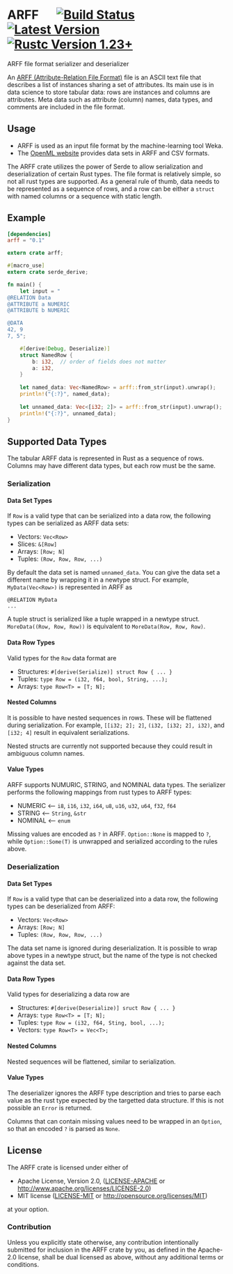 # ARFF &emsp; [![Build Status]][travis] [![Latest Version]][crates.io] [![Rustc Version 1.23+]][rustc]

[Build Status]: https://api.travis-ci.org/mbillingr/arff.svg?branch=master
[travis]: https://travis-ci.org/mbillingr/arff
[Latest Version]: https://img.shields.io/crates/v/arff.svg
[crates.io]: https://crates.io/crates/arff
[Rustc Version 1.23+]: https://img.shields.io/badge/rustc-1.23+-lightgray.svg
[rustc]: https://blog.rust-lang.org/2018/01/04/Rust-1.23.html

ARFF file format serializer and deserializer

An [ARFF (Attribute-Relation File Format)](http://weka.wikispaces.com/ARFF) file is an ASCII text file
that describes a list of instances sharing a set of attributes. Its
main use is in data science to store tabular data: rows are 
instances and columns are attributes. Meta data such as attribute 
(column) names, data types, and comments are included in the file
format.

## Usage
- ARFF is used as an input file format by the machine-learning tool
  Weka.
- The [OpenML website](https://www.openml.org/) provides data sets in
  ARFF and CSV formats.

The ARFF crate utilizes the power of Serde to allow serialization and
deserialization of certain Rust types. The file format is relatively
simple, so not all rust types are supported. As a general rule of thumb,
data needs to be represented as a sequence of rows, and a row can be
either a `struct` with named columns or a sequence with static length.

## Example

```toml
[dependencies]
arff = "0.1"
```

```rust
extern crate arff;

#[macro_use]
extern crate serde_derive;

fn main() {
    let input = "
@RELATION Data
@ATTRIBUTE a NUMERIC
@ATTRIBUTE b NUMERIC

@DATA
42, 9
7, 5";

    #[derive(Debug, Deserialize)]
    struct NamedRow {
        b: i32,  // order of fields does not matter
        a: i32,
    }
    
    let named_data: Vec<NamedRow> = arff::from_str(input).unwrap();
    println!("{:?}", named_data);
    
    let unnamed_data: Vec<[i32; 2]> = arff::from_str(input).unwrap();
    println!("{:?}", unnamed_data);
}
```

## Supported Data Types

The tabular ARFF data is represented in Rust as a sequence of rows.
Columns may have different data types, but each row must be the same.

### Serialization

#### Data Set Types

If `Row` is a valid type that can be serialized into a data row, the
following  types can be serialized as ARFF data sets:

  - Vectors: `Vec<Row>`
  - Slices: `&[Row]`
  - Arrays: `[Row; N]`
  - Tuples: `(Row, Row, Row, ...)`
  
By default the data set is named `unnamed_data`. You can give the data
set a different name by wrapping it in a newtype struct. For example,
`MyData(Vec<Row>)` is represented in ARFF as

```arff
@RELATION MyData
...
```

A tuple struct is serialized like a tuple wrapped in a newtype struct.
`MoreData((Row, Row, Row))` is equivalent to `MoreData(Row, Row, Row)`.

#### Data Row Types

Valid types for the `Row` data format are

 - Structures: `#[derive(Serialize)] struct Row { ... }`
 - Tuples: `type Row = (i32, f64, bool, String, ...);`
 - Arrays: `type Row<T> = [T; N];`

#### Nested Columns

It is possible to have nested sequences in rows. These will be flattened
during serialization. For example, `[[i32; 2]; 2]`,
`(i32, [i32; 2], i32)`, and `[i32; 4]` result in equivalent
serializations.

Nested structs are currently not supported because they could result in
ambiguous column names.

#### Value Types

ARFF supports NUMURIC, STRING, and NOMINAL data types. The serializer
performs the following mappings from rust types to ARFF types:

  - NUMERIC <-- `i8`, `i16`, `i32`, `i64`, `u8`, `u16`, `u32`, `u64`, `f32`, `f64`
  - STRING <-- `String`, `&str`
  - NOMINAL <-- `enum`

Missing values are encoded as `?` in ARFF. `Option::None` is mapped to
`?`, while `Option::Some(T)` is unwrapped and serialized according to
the rules above.
 
### Deserialization

#### Data Set Types

If `Row` is a valid type that can be deserialized into a data row, the
following types can be deserialized from ARFF:

  - Vectors: `Vec<Row>`
  - Arrays: `[Row; N]`
  - Tuples: `(Row, Row, Row, ...)`

The data set name is ignored during deserialization. It is possible to
wrap above types in a newtype struct, but the name of the type is not
checked against the data set.

#### Data Row Types

Valid types for deserializing a data row are

  - Structures: `#[derive(Deserialize)] sruct Row { ... }`
  - Arrays: `type Row<T> = [T; N];`
  - Tuples: `type Row = (i32, f64, Sting, bool, ...);`
  - Vectors: `type Row<T> = Vec<T>;`

#### Nested Columns

Nested sequences will be flattened, similar to serialization.

#### Value Types

The deserializer ignores the ARFF type description and tries to
parse each value as the rust type expected by the targetted
data structure. If this is not possible an `Error` is returned.

Columns that can contain missing values need to be wrapped in an
`Option`, so that an encoded `?` is parsed as `None`.


## License

The ARFF crate is licensed under either of

 * Apache License, Version 2.0, ([LICENSE-APACHE](LICENSE-APACHE) or
   http://www.apache.org/licenses/LICENSE-2.0)
 * MIT license ([LICENSE-MIT](LICENSE-MIT) or
   http://opensource.org/licenses/MIT)

at your option.

### Contribution

Unless you explicitly state otherwise, any contribution intentionally 
submitted for inclusion in the ARFF crate by you, as defined in the 
Apache-2.0 license, shall be dual licensed as above, without any 
additional terms or conditions.
